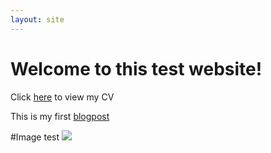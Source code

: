 ```yaml
---
layout: site
---
```

# Welcome to this test website!



Click [here](cv) to view my CV

This is my first [blogpost](blog/firstpost)

#Image test
![](http://www.beardsleyzoo.com/wp-content/uploads/2015/10/Red-Panda-Outside.jpg)
